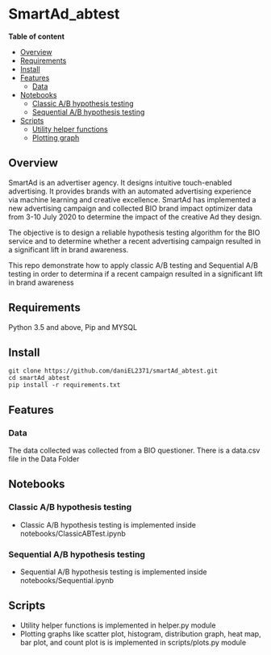 
# SmartAd_abtest

**Table of content**

- [Overview](##abstract)
- [Requirements](#setup)
- [Install](#install)
- [Features](#features)
  - [Data](#data.csv)
- [Notebooks](#notebooks)
  - [Classic A/B hypothesis testing](ClassicABTest)
  - [Sequential A/B hypothesis testing](Sequential)
- [Scripts](#scripts)
  - [Utility helper functions](helper)
  - [Plotting graph](plots)

  


## Overview
SmartAd is an advertiser agency. It designs intuitive touch-enabled advertising. It provides brands with an automated advertising experience via machine learning and creative excellence. SmartAd has implemented a new advertising campaign and collected BIO brand impact optimizer data from 3-10 July 2020 to determine the impact of the creative Ad they design.

The objective is to design a reliable hypothesis testing algorithm for the BIO service and to determine whether a recent advertising campaign resulted in a significant lift in brand awareness.

This repo demonstrate how to apply classic A/B testing and Sequential A/B testing in order to determina if a recent campaign resulted in a significant lift in brand awareness

## Requirements
Python 3.5 and above, Pip and MYSQL
## Install
```
git clone https://github.com/daniEL2371/smartAd_abtest.git
cd smartAd_abtest
pip install -r requirements.txt
```
## Features

### Data
  The data collected was collected from a BIO questioner. There is a data.csv file in the Data Folder
  

## Notebooks
### Classic A/B hypothesis testing
  -  Classic A/B hypothesis testing is implemented inside notebooks/ClassicABTest.ipynb

### Sequential A/B hypothesis testing
  - Sequential A/B hypothesis testing is implemented inside notebooks/Sequential.ipynb

## Scripts
  - Utility helper functions is implemented in helper.py module
  - Plotting graphs like scatter plot, histogram, distribution graph, heat map, bar plot, and count plot is is implemented in scripts/plots.py module



